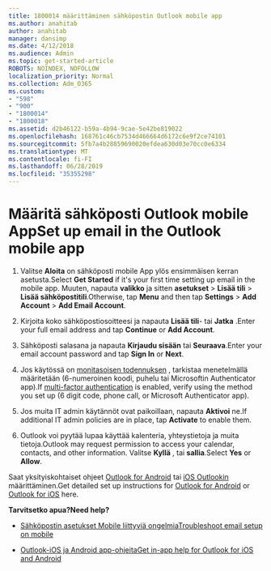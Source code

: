 ```yaml
---
title: 1800014 määrittäminen sähköpostin Outlook mobile app
ms.author: anahitab
author: anahitab
manager: dansimp
ms.date: 4/12/2018
ms.audience: Admin
ms.topic: get-started-article
ROBOTS: NOINDEX, NOFOLLOW
localization_priority: Normal
ms.collection: Adm_O365
ms.custom:
- "598"
- "900"
- "1800014"
- "1800018"
ms.assetid: d2b46122-b59a-4b94-9cae-5e42be819022
ms.openlocfilehash: 168761c46cb7534d466664d6172c6e9f2ce74101
ms.sourcegitcommit: 5fb7a4b28859690020efdea630d03e70cc0e6334
ms.translationtype: MT
ms.contentlocale: fi-FI
ms.lasthandoff: 06/28/2019
ms.locfileid: "35355298"
---
```

# <a name="set-up-email-in-the-outlook-mobile-app"></a><span data-ttu-id="a46f5-102">Määritä sähköposti Outlook mobile App</span><span class="sxs-lookup"><span data-stu-id="a46f5-102">Set up email in the Outlook mobile app</span></span>

1. <span data-ttu-id="a46f5-103">Valitse **Aloita** on sähköposti mobile App ylös ensimmäisen kerran asetusta.</span><span class="sxs-lookup"><span data-stu-id="a46f5-103">Select **Get Started** if it's your first time setting up email in the mobile app.</span></span> <span data-ttu-id="a46f5-104">Muuten, napauta **valikko** ja sitten **asetukset** \> **Lisää tili** \> **Lisää sähköpostitili**.</span><span class="sxs-lookup"><span data-stu-id="a46f5-104">Otherwise, tap **Menu** and then tap **Settings** \> **Add Account** \> **Add Email Account**.</span></span>

2. <span data-ttu-id="a46f5-105">Kirjoita koko sähköpostiosoitteesi ja napauta **Lisää tili**- tai **Jatka** .</span><span class="sxs-lookup"><span data-stu-id="a46f5-105">Enter your full email address and tap **Continue** or **Add Account**.</span></span>

3. <span data-ttu-id="a46f5-106">Sähköposti salasana ja napauta **Kirjaudu sisään** tai **Seuraava**.</span><span class="sxs-lookup"><span data-stu-id="a46f5-106">Enter your email account password and tap **Sign In** or **Next**.</span></span>

4. <span data-ttu-id="a46f5-107">Jos käytössä on [monitasoisen todennuksen](https://support.office.com/article/8f0454b2-f51a-4d9c-bcde-2c48e41621c6.aspx) , tarkistaa menetelmällä määritetään (6-numeroinen koodi, puhelu tai Microsoftin Authenticator app).</span><span class="sxs-lookup"><span data-stu-id="a46f5-107">If [multi-factor authentication](https://support.office.com/article/8f0454b2-f51a-4d9c-bcde-2c48e41621c6.aspx) is enabled, verify using the method you set up (6 digit code, phone call, or Microsoft Authenticator app).</span></span>

5. <span data-ttu-id="a46f5-108">Jos muita IT admin käytännöt ovat paikoillaan, napauta **Aktivoi** ne.</span><span class="sxs-lookup"><span data-stu-id="a46f5-108">If additional IT admin policies are in place, tap **Activate** to enable them.</span></span>

6. <span data-ttu-id="a46f5-109">Outlook voi pyytää lupaa käyttää kalenteria, yhteystietoja ja muita tietoja.</span><span class="sxs-lookup"><span data-stu-id="a46f5-109">Outlook may request permission to access your calendar, contacts, and other information.</span></span> <span data-ttu-id="a46f5-110">Valitse **Kyllä** , tai **sallia**.</span><span class="sxs-lookup"><span data-stu-id="a46f5-110">Select **Yes** or **Allow**.</span></span>

<span data-ttu-id="a46f5-111">Saat yksityiskohtaiset ohjeet [Outlook for Android](https://support.office.com/article/886db551-8dfa-4fd5-b835-f8e532091872.aspx) tai [iOS Outlookin](https://support.office.com/article/b2de2161-cc1d-49ef-9ef9-81acd1c8e234.aspx) määrittäminen.</span><span class="sxs-lookup"><span data-stu-id="a46f5-111">Get detailed set up instructions for [Outlook for Android](https://support.office.com/article/886db551-8dfa-4fd5-b835-f8e532091872.aspx) or [Outlook for iOS](https://support.office.com/article/b2de2161-cc1d-49ef-9ef9-81acd1c8e234.aspx) here.</span></span>
  
 <span data-ttu-id="a46f5-112">**Tarvitsetko apua?**</span><span class="sxs-lookup"><span data-stu-id="a46f5-112">**Need help?**</span></span>
  
- [<span data-ttu-id="a46f5-113">Sähköpostin asetukset Mobile liittyviä ongelmia</span><span class="sxs-lookup"><span data-stu-id="a46f5-113">Troubleshoot email setup on mobile</span></span>](https://support.office.com/article/a264ef01-9c88-48fb-9285-7017e4f31f02.aspx)

- [<span data-ttu-id="a46f5-114">Outlook-iOS ja Android app-ohjeita</span><span class="sxs-lookup"><span data-stu-id="a46f5-114">Get in-app help for Outlook for iOS and Android</span></span>](https://support.office.com/article/218a22d1-9fa5-4889-b689-de1c63493243.aspx#ID0EAABAAA=Contact_Support)
